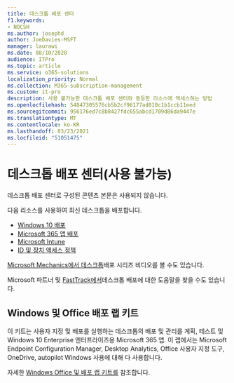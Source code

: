 ```yaml
---
title: 데스크톱 배포 센터
f1.keywords:
- NOCSH
ms.author: josephd
author: JoeDavies-MSFT
manager: laurawi
ms.date: 08/10/2020
audience: ITPro
ms.topic: article
ms.service: o365-solutions
localization_priority: Normal
ms.collection: M365-subscription-management
ms.custom: it-pro
description: 사용 불가능한 데스크톱 배포 센터와 동등한 리소스에 액세스하는 방법
ms.openlocfilehash: 54847305576cb5b2cf96177ad810c1b1ccb11eed
ms.sourcegitcommit: 956176ed7c8b8427fdc655abcd1709d86da9447e
ms.translationtype: MT
ms.contentlocale: ko-KR
ms.lasthandoff: 03/23/2021
ms.locfileid: "51051475"
---
```

# <a name="desktop-deployment-center-deprecated"></a>데스크톱 배포 센터(사용 불가능)

데스크톱 배포 센터로 구성된 콘텐츠 본문은 사용되지 않습니다. 

다음 리소스를 사용하여 최신 데스크톱을 배포합니다.

- [Windows 10 배포](/windows/deployment/)
- [Microsoft 365 앱 배포](/deployoffice/deployment-guide-microsoft-365-apps)
- [Microsoft Intune](/mem/intune/fundamentals/planning-guide)
- [ID 및 장치 액세스 정책](../security/defender-365-security/microsoft-365-policies-configurations.md)

[Microsoft Mechanics에서 데스크톱](https://www.aka.ms/watchhowtoshift)배포 시리즈 비디오를 볼 수도 있습니다.

Microsoft 파트너 및 [FastTrack에서](https://www.microsoft.com/fasttrack/microsoft-365)데스크톱 배포에 대한 도움말을 찾을 수도 있습니다.

## <a name="windows-and-office-deployment-lab-kit"></a>Windows 및 Office 배포 랩 키트

이 키트는 사용자 지정 및 배포를 실행하는 데스크톱의 배포 및 관리를 계획, 테스트 및 Windows 10 Enterprise 엔터프라이즈용 Microsoft 365 앱. 이 랩에서는 Microsoft Endpoint Configuration Manager, Desktop Analytics, Office 사용자 지정 도구, OneDrive, autopilot Windows 사용에 대해 다 사용합니다.

자세한 [Windows Office 및 배포 랩 키트를](modern-desktop-deployment-and-management-lab.md) 참조합니다.